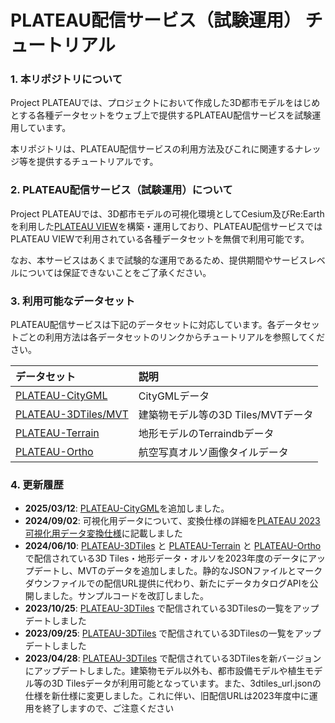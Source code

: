 # PLATEAU配信サービス（試験運用） チュートリアル

### 1. 本リポジトリについて

Project PLATEAUでは、プロジェクトにおいて作成した3D都市モデルをはじめとする各種データセットをウェブ上で提供するPLATEAU配信サービスを試験運用しています。

本リポジトリは、PLATEAU配信サービスの利用方法及びこれに関連するナレッジ等を提供するチュートリアルです。

### 2. PLATEAU配信サービス（試験運用）について

Project PLATEAUでは、3D都市モデルの可視化環境としてCesium及びRe:Earthを利用した[PLATEAU VIEW](https://github.com/Project-PLATEAU/PLATEAU-VIEW-3.0)を構築・運用しており、PLATEAU配信サービスではPLATEAU VIEWで利用されている各種データセットを無償で利用可能です。

なお、本サービスはあくまで試験的な運用であるため、提供期間やサービスレベルについては保証できないことをご了承ください。

### 3. 利用可能なデータセット

 PLATEAU配信サービスは下記のデータセットに対応しています。各データセットごとの利用方法は各データセットのリンクからチュートリアルを参照してください。

| データセット | 説明 |
|:-----------|:-----------|
| [PLATEAU-CityGML](/citygml/plateau-citygml.md) | CityGMLデータ |
| [PLATEAU-3DTiles/MVT](/3d-tiles/plateau-3dtiles-streaming.md) | 建築物モデル等の3D Tiles/MVTデータ |
| [PLATEAU-Terrain](/terrain/plateau-terrain-streaming.md) | 地形モデルのTerraindbデータ |
| [PLATEAU-Ortho](/ortho/plateau-ortho-streaming.md) | 航空写真オルソ画像タイルデータ |

### 4. 更新履歴

- **2025/03/12**: [PLATEAU-CityGML](/citygml/plateau-citygml.md)を追加しました。
- **2024/09/02**: 可視化用データについて、変換仕様の詳細を[PLATEAU 2023 可視化用データ変換仕様](/3d-tiles/specification.md)に記載しました
- **2024/06/10**: [PLATEAU-3DTiles](/3d-tiles/plateau-3dtiles-streaming.md) と [PLATEAU-Terrain](/3d-tiles/plateau-3dtiles-streaming.md) と [PLATEAU-Ortho](/ortho/plateau-ortho-streaming.md) で配信されている3D Tiles・地形データ・オルソを2023年度のデータにアップデートし、MVTのデータを追加しました。静的なJSONファイルとマークダウンファイルでの配信URL提供に代わり、新たにデータカタログAPIを公開しました。サンプルコードを改訂しました。
- **2023/10/25**: [PLATEAU-3DTiles](/3d-tiles/plateau-3dtiles-streaming.md) で配信されている3DTilesの一覧をアップデートしました
- **2023/09/25**: [PLATEAU-3DTiles](/3d-tiles/plateau-3dtiles-streaming.md) で配信されている3DTilesの一覧をアップデートしました
- **2023/04/28**: [PLATEAU-3DTiles](/3d-tiles/plateau-3dtiles-streaming.md) で配信されている3DTilesを新バージョンにアップデートしました。建築物モデル以外も、都市設備モデルや植生モデル等の3D Tilesデータが利用可能となっています。また、3dtiles_url.jsonの仕様を新仕様に変更しました。これに伴い、旧配信URLは2023年度中に運用を終了しますので、ご注意ください
